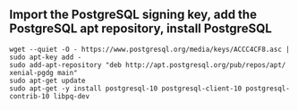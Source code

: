 
## Import the PostgreSQL signing key, add the PostgreSQL apt repository, install PostgreSQL

    wget --quiet -O - https://www.postgresql.org/media/keys/ACCC4CF8.asc | sudo apt-key add -
    sudo add-apt-repository "deb http://apt.postgresql.org/pub/repos/apt/ xenial-pgdg main"
    sudo apt-get update
    sudo apt-get -y install postgresql-10 postgresql-client-10 postgresql-contrib-10 libpq-dev
